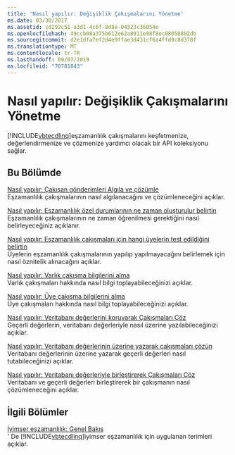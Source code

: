```yaml
---
title: 'Nasıl yapılır: Değişiklik Çakışmalarını Yönetme'
ms.date: 03/30/2017
ms.assetid: cd292c51-a3d1-4c6f-8d8e-04323c36054e
ms.openlocfilehash: 49ccb08a375b612e62a8911e98f8ec08058802db
ms.sourcegitcommit: d2e1dfa7ef2d4e9ffae3d431cf6a4ffd9c8d378f
ms.translationtype: MT
ms.contentlocale: tr-TR
ms.lasthandoff: 09/07/2019
ms.locfileid: "70781843"
---
```

# <a name="how-to-manage-change-conflicts"></a>Nasıl yapılır: Değişiklik Çakışmalarını Yönetme
[!INCLUDE[vbtecdlinq](../../../../../../includes/vbtecdlinq-md.md)]eşzamanlılık çakışmalarını keşfetmenize, değerlendirmenize ve çözmenize yardımcı olacak bir API koleksiyonu sağlar.  
  
## <a name="in-this-section"></a>Bu Bölümde  
 [Nasıl yapılır: Çakışan gönderimleri Algıla ve çözümle](how-to-detect-and-resolve-conflicting-submissions.md)  
 Eşzamanlılık çakışmalarının nasıl algılanacağını ve çözümleneceğini açıklar.  
  
 [Nasıl yapılır: Eşzamanlılık özel durumlarının ne zaman oluşturulur belirtin](how-to-specify-when-concurrency-exceptions-are-thrown.md)  
 Eşzamanlılık çakışmalarının ne zaman öğrenilmesi gerektiğini nasıl belirleyeceğiniz açıklanır.  
  
 [Nasıl yapılır: Eşzamanlılık çakışmaları için hangi üyelerin test edildiğini belirtin](how-to-specify-which-members-are-tested-for-concurrency-conflicts.md)  
 Üyelerin eşzamanlılık çakışmalarının yapılıp yapılmayacağını belirlemek için nasıl öznitelik alınacağını açıklar.  
  
 [Nasıl yapılır: Varlık çakışma bilgilerini alma](how-to-retrieve-entity-conflict-information.md)  
 Varlık çakışmaları hakkında nasıl bilgi toplayabileceğinizi açıklar.  
  
 [Nasıl yapılır: Üye çakışma bilgilerini alma](how-to-retrieve-member-conflict-information.md)  
 Üye çakışmaları hakkında nasıl bilgi toplayabileceğinizi açıklar.  
  
 [Nasıl yapılır: Veritabanı değerlerini koruyarak Çakışmaları Çöz](how-to-resolve-conflicts-by-retaining-database-values.md)  
 Geçerli değerlerin, veritabanı değerleriyle nasıl üzerine yazılabileceğinizi açıklar.  
  
 [Nasıl yapılır: Veritabanı değerlerinin üzerine yazarak çakışmaları çözün](how-to-resolve-conflicts-by-overwriting-database-values.md)  
 Veritabanı değerlerinin üzerine yazarak geçerli değerleri nasıl tutabileceğinizi açıklar.  
  
 [Nasıl yapılır: Veritabanı değerleriyle birleştirerek Çakışmaları Çöz](how-to-resolve-conflicts-by-merging-with-database-values.md)  
 Veritabanı ve geçerli değerleri birleştirerek bir çakışmanın nasıl çözümleneceğini açıklar.  
  
## <a name="related-sections"></a>İlgili Bölümler  
 [İyimser eşzamanlılık: Genel Bakış](optimistic-concurrency-overview.md)  
 ' De [!INCLUDE[vbtecdlinq](../../../../../../includes/vbtecdlinq-md.md)]iyimser eşzamanlılık için uygulanan terimleri açıklar.
